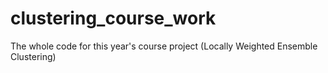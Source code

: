 # clustering_course_work
The whole code for this year's course project (Locally Weighted Ensemble Clustering)
